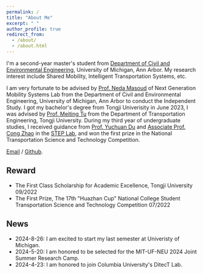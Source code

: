 ```yaml
---
permalink: /
title: "About Me"
excerpt: " "
author_profile: true
redirect_from: 
  - /about/
  - /about.html
---
```


I'm a second-year master's student from [Department of Civil and Environmental Engineering](https://cee.engin.umich.edu/), University of Michigan, Ann Arbor. My research interest include Shared Mobility, Intelligent Transportation Systems, etc.

I am very fortunate to be advised by [Prof. Neda Masoud](https://cee.engin.umich.edu/people/masoud-neda/) of Next Generation Mobility Systems Lab from the Department of Civil and Environmental Engineering, University of Michigan, Ann Arbor to conduct the Independent Study. I got my bachelor's degree from Tongji Univerisity in June 2023, I was advised by [Prof. Meiting Tu](https://tjjt.tongji.edu.cn/info/2901/9429.htm) from the Department of Transportation Engineering, Tongji University. During my third year of undergraduate studies, I received guidance from [Prof. Yuchuan Du](https://steps.tongji.edu.cn/0c/71/c20430a265329/page.htm) and [Associate Prof. Cong Zhao](https://steps.tongji.edu.cn/0c/6c/c20430a265324/page.htm) in the [STEP Lab](https://steps.tongji.edu.cn/main.htm), and won the first prize in the National Transportation Science and Technology Competition.


[Email](lingyunz@umich.edu) / [Github](https://github.com/zhongly1021).
## Reward
* The First Class Scholarship for Academic Excellence, Tongji University 09/2022
* The First Prize, The 17th "Huazhan Cup" National College Student Transportation Science and Technology Competition 07/2022

## News
* 2024-8-26: I am excited to start my last semester at Univeristy of Michigan.
* 2024-5-20: I am honored to be selected for the MIT-UF-NEU 2024 Joint Summer Research Camp.
* 2024-4-23: I am honored to join Columbia University's DitecT Lab.
